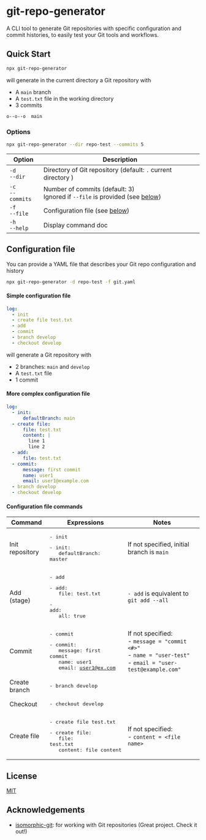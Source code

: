 # git-repo-generator

A CLI tool to generate Git repositories with specific configuration and commit histories, to easily test your Git tools and workflows.

## Quick Start

```sh
npx git-repo-generator
```

will generate in the current directory a Git repository with

- A `main` branch
- A `test.txt` file in the working directory
- 3 commits

```
o--o--o  main
```

### Options

```sh
npx git-repo-generator --dir repo-test --commits 5
```

| Option                 | Description                                                                                             |
| ---------------------- | ------------------------------------------------------------------------------------------------------- |
| `-d` <br/> `--dir`     | Directory of Git repository (default: `.` current directory )                                           |
| `-c` <br/> `--commits` | Number of commits (default: 3) <br/> Ignored if `--file` is provided (see [below](#configuration-file)) |
| `-f` <br/> `--file`    | Configuration file (see [below](#configuration-file))                                                   |
| `-h` <br/> `--help`    | Display command doc                                                                                     |

## Configuration file

You can provide a YAML file that describes your Git repo configuration and history

```sh
npx git-repo-generator -d repo-test -f git.yaml
```

#### Simple configuration file

```yaml
log:
  - init
  - create file test.txt
  - add
  - commit
  - branch develop
  - checkout develop
```

will generate a Git repository with

- 2 branches: `main` and `develop`
- A `test.txt` file
- 1 commit

#### More complex configuration file

```yaml
log:
  - init:
      defaultBranch: main
  - create file:
      file: test.txt
      content: |
        line 1
        line 2
  - add:
      file: test.txt
  - commit:
      message: first commit
      name: user1
      email: user1@example.com
  - branch develop
  - checkout develop
```

#### Configuration file commands

| Command         | Expressions                                                                                                                                                   | Notes                                                                                                                 |
| --------------- | ------------------------------------------------------------------------------------------------------------------------------------------------------------- | --------------------------------------------------------------------------------------------------------------------- |
| Init repository | <pre>- init</pre> <pre>- init:<br>&nbsp;&nbsp;&nbsp;defaultBranch: master</pre>                                                                               | If not specified, initial branch is `main`                                                                            |
| Add (stage)     | <pre>- add</pre> <pre>- add:<br>&nbsp;&nbsp;&nbsp;file: test.txt</pre> <pre>- add:<br>&nbsp;&nbsp;&nbsp;all: true</pre>                                       | `- add` is equivalent to `git add --all`                                                                              |
| Commit          | <pre>- commit</pre> <pre>- commit:<br>&nbsp;&nbsp;&nbsp;message: first commit<br>&nbsp;&nbsp;&nbsp;name: user1<br>&nbsp;&nbsp;&nbsp;email: user1@ex.com</pre> | If not specified: <br> - `message = "commit <#>"` <br> - `name = "user-test"`<br> - `email = "user-test@example.com"` |
| Create branch   | <pre>- branch develop</pre>                                                                                                                                   |
| Checkout        | <pre>- checkout develop</pre>                                                                                                                                 |
| Create file     | <pre>- create file test.txt</pre> <pre>- create file:<br>&nbsp;&nbsp;&nbsp;file: test.txt<br>&nbsp;&nbsp;&nbsp;content: file content</pre>                    | If not specified: <br> - `content = <file name>`                                                                      |

## License

[MIT](https://github.com/hhourani27/git-repo-generator/blob/main/LICENSE)

## Acknowledgements

- [isomorphic-git](https://github.com/isomorphic-git/isomorphic-git): for working with Git repositories (Great project. Check it out!)
